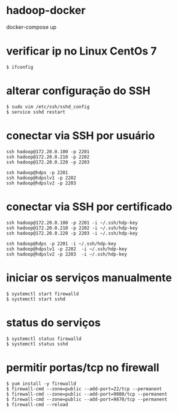 # hadoop-docker

docker-compose up


# verificar ip no Linux CentOs 7
```
$ ifconfig
```

# alterar configuração do SSH
```
$ sudo vim /etc/ssh/sshd_config
$ service sshd restart
```

# conectar via SSH por usuário
```
ssh hadoop@172.20.0.100 -p 2201
ssh hadoop@172.20.0.210 -p 2202
ssh hadoop@172.20.0.220 -p 2203

ssh hadoop@hdps -p 2201
ssh hadoop@hdpslv1 -p 2202
ssh hadoop@hdpslv2 -p 2203
```

# conectar via SSH por certificado
```
ssh hadoop@172.20.0.100 -p 2201 -i ~/.ssh/hdp-key
ssh hadoop@172.20.0.210 -p 2202 -i ~/.ssh/hdp-key
ssh hadoop@172.20.0.220 -p 2203 -i ~/.ssh/hdp-key

ssh hadoop@hdps -p 2201 -i ~/.ssh/hdp-key
ssh hadoop@hdpslv1 -p 2202  -i ~/.ssh/hdp-key
ssh hadoop@hdpslv2 -p 2203  -i ~/.ssh/hdp-key
```

# iniciar os serviços manualmente
```
$ systemctl start firewalld
$ systemctl start sshd
```

# status do serviços
```
$ systemctl status firewalld
$ systemctl status sshd
```

# permitir portas/tcp no firewall
```
$ yum install -y firewalld
$ firewall-cmd --zone=public --add-port=22/tcp --permanent
$ firewall-cmd --zone=public --add-port=9000/tcp --permanent
$ firewall-cmd --zone=public --add-port=9870/tcp --permanent
$ firewall-cmd --reload
```
